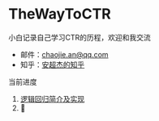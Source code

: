 # TheWayToCTR
小白记录自己学习CTR的历程，欢迎和我交流
* 邮件：[chaojie.an@qq.com](chaojie.an@qq.com)
* 知乎：[安超杰的知乎](https://www.zhihu.com/people/yu-feng-er-xing-86)

当前进度<br/>
1. [逻辑回归简介及实现](https://github.com/crazycharles/TheWayToCTR/tree/master/逻辑回归简介及实现)
2. :construction_worker:
